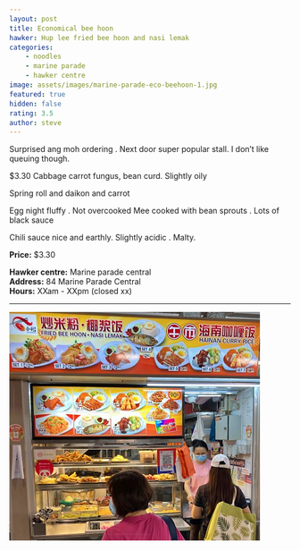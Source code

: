 ```yaml
---
layout: post
title: Economical bee hoon
hawker: Hup lee fried bee hoon and nasi lemak 
categories: 
    - noodles
    - marine parade
    - hawker centre
image: assets/images/marine-parade-eco-beehoon-1.jpg
featured: true
hidden: false
rating: 3.5
author: steve
---
```


Surprised ang moh ordering . Next door super popular stall. I don’t like queuing though. 

$3.30
Cabbage carrot fungus, bean curd. Slightly oily 

Spring roll and daikon and carrot

Egg night fluffy . Not overcooked 
Mee cooked with bean sprouts . Lots of black sauce

Chili sauce nice and earthly. Slightly acidic . Malty. 


**Price:** $3.30  

**Hawker centre:** Marine parade central  
**Address:** 84 Marine Parade Central  
**Hours:** XXam - XXpm (closed xx)  

***  

![Hup lee fried bee hoon](/assets/images/marine-parade-eco-beehoon-2.jpg "Hup lee fried bee hoon")